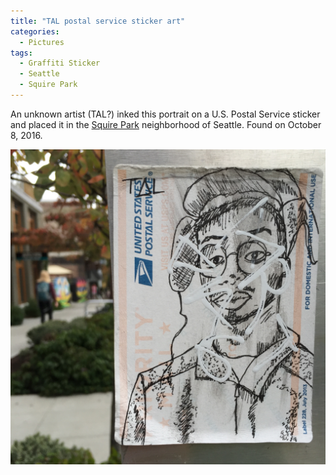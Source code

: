 ```yaml
---
title: "TAL postal service sticker art"
categories:
  - Pictures
tags:
  - Graffiti Sticker
  - Seattle
  - Squire Park
---
```


An unknown artist (TAL?) inked this portrait on a U.S. Postal Service sticker and placed it in the [Squire Park](https://en.wikipedia.org/wiki/Squire_Park,_Seattle) neighborhood of Seattle. Found on October 8, 2016.

![TAL postal service sticker art](/assets/images/2016/2016-10-08-tal-postal-service-sticker-art.jpg)